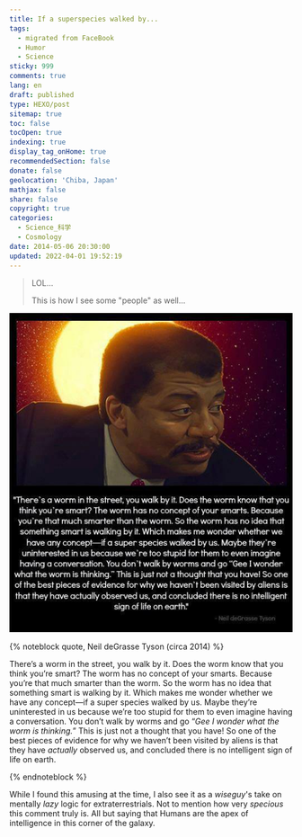 ```yaml
---
title: If a superspecies walked by...
tags:
  - migrated from FaceBook
  - Humor
  - Science
sticky: 999
comments: true
lang: en
draft: published
type: HEXO/post
sitemap: true
toc: false
tocOpen: true
indexing: true
display_tag_onHome: true
recommendedSection: false
donate: false
geolocation: 'Chiba, Japan'
mathjax: false
share: false
copyright: true
categories:
  - Science_科学
  - Cosmology
date: 2014-05-06 20:30:00
updated: 2022-04-01 19:52:19
---
```


> LOL...
> 
> This is how I see some "people" as well...


![](./If-a-superspecies-walked-by/10299974_815463158474697_3205060404389545754_n.jpg)

{% noteblock quote, Neil deGrasse Tyson (circa 2014) %}

There’s a worm in the street, you walk by it. Does the worm know that you think you’re smart? The worm has no concept of your smarts. Because you’re that much smarter than the worm. So the worm has no idea that something smart is walking by it. Which makes me wonder whether we have any concept—if a super species walked by us. Maybe they’re uninterested in us because we’re too stupid for them to even imagine having a conversation. You don’t walk by worms and go “*Gee I wonder what the worm is thinking.*” This is just not a thought that you have! So one of the best pieces of evidence for why we haven’t been visited by aliens is that they have *actually* observed us, and concluded there is no intelligent sign of life on earth.

{% endnoteblock %}

While I found this amusing at the time, I also see it as a *wiseguy*'s take on mentally *lazy* logic for extraterrestrials. Not to mention how very *specious* this comment truly is. All but saying that Humans are the apex of intelligence in this corner of the galaxy.